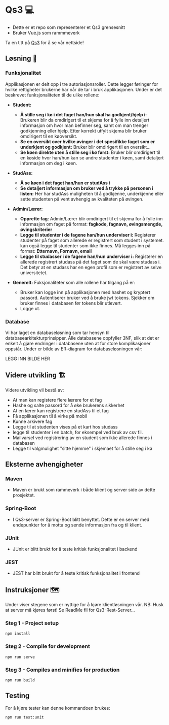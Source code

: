 # Qs3 💻
- Dette er et repo som representerer et Qs3 grensesnitt 
- Bruker Vue.js som rammmeverk 

Ta en titt på [Qs3](http://qs3.no) for å se vår nettside!

## Løsning 📜

### Funksjonalitet

Applikasjonen er delt opp i tre autoriasjonsroller. Dette legger føringer for hvilke rettigheter brukerne har når de tar i bruk applikasjonen. Under er det beskrevet funksjonaliteten til de ulike rollene:

   * **Student:**
      * **Å stille seg i kø i det faget han/hun skal ha godkjent/hjelp i:** Brukeren blir da omdirigert til et skjema for å fylle inn detaljert informasjon om hvor man befinner seg, samt om man trenger godkjenning eller hjelp. Etter korrekt utfylt skjema blir bruker omdirigert til en køoversikt.
      * **Se en oversikt over hvilke øvinger i det spesifikke faget som er underkjent og godkjent:** Bruker blir omdirigert til en oversikt...
      * **Se køen direkte uten å stille seg i kø først:** Bruker blir omdirigert til en køside hvor han/hun kan se andre studenter i køen, samt detaljert informasjon om deg i køen. 
   
   * **StudAss:** 
      * **Å se køen i det faget han/hun er studAss i**
      * **Se detaljert informasjon om bruker ved å trykke på personen i listen:** Her har studAss muligheten til å godkjenne, underkjenne eller sette studenten på vent avhengig av kvaliteten på øvingen.
   
   * **Admin/Lærer:**
      * **Opprette fag**: Admin/Lærer blir omdirigert til et skjema for å fylle inn informasjon om faget på format: **fagkode, fagnavn, øvingsmengde, øvingskriterier** 
      *  **Legge til studenter i de fagene han/hun underviser i:** Registerer studenter på faget som allerede er registrert som student i systemet. kan også legge til studenter som ikke finnes. Må legges inn på format: **Etternavn, Fornavn, email**
      *  **Legge til studasser i de fagene han/hun underviser i:**  Registerer en allerede registrert studass på det faget som de skal være studass i. Det betyr at en studass har en egen profil som er registrert av selve universitetet.  

* **Generelt:**
Fuksjonaliteter som alle rollene har tilgang på er:
  * Bruker kan logge inn på applikasjonen med hashet og kryptert passord. Autentiserer bruker ved å bruke jwt tokens. Sjekker om bruker finnes i databasen før tokens blir utlevert. 
  * Logge ut. 

   
 ### Database

Vi har laget en databaseløsning som tar hensyn til databasearkitekturprinsipper. Alle databasene oppfyller 3NF, slik at det er enkelt å gjøre endringer i databasene uten at for store komplikasjoner oppstår. Under er bilde av ER-diagram for databaseløsningen vår:

LEGG INN BILDE HER

## Videre utvikling 🏗️

Videre utvikling vil bestå av:
* At man kan registere flere lærere for et fag
* Hashe og salte passord for å øke brukerens sikkerhet 
* At en lærer kan registrere en studAss til et fag
* Få applikasjonen til å virke på mobil
* Kunne arkivere fag
* Legge til at studenten vises på et kart hos studass
* legge til studenter i en batch, for eksempel ved bruk av csv fil.
* Mailvarsel ved registrering av en student som ikke allerede finnes i databasen 
* Legge til valgmulighet "sitte hjemme" i skjemaet for å stille seg i kø

## Eksterne avhengigheter 
### Maven
- Maven er brukt som rammeverk i både klient og server side av dette prosjektet.

### Spring-Boot
- I Qs3-server er Spring-Boot blitt benyttet. Dette er en server med endepunkter for å motta og sende informasjon fra og til klient.

### JUnit
- JUnit er blitt brukt for å teste kritisk funksjonalitet i backend 

### JEST
- JEST har blitt brukt for å teste kritisk funksjonalitet i frontend


## Instruksjoner 🗺️
Under viser stegene som er nyttige for å kjøre klientløsningen vår. 
NB: Husk at server må kjøres først! Se ReadMe fil for Qs3-Rest-Server...

### Steg 1 -  Project setup
```
npm install
```

### Steg 2 - Compile for development
```
npm run serve
```

### Steg 3 - Compiles and minifies for production
```
npm run build
```

## Testing
For å kjøre tester kan denne kommandoen brukes:
```
npm run test:unit
```





